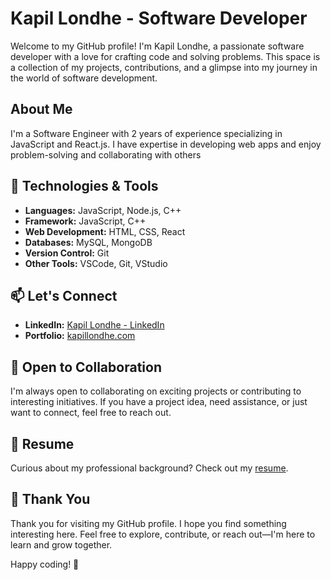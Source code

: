 # Kapil Londhe - Software Developer

Welcome to my GitHub profile! I'm Kapil Londhe, a passionate software developer with a love for crafting code and solving problems. This space is a collection of my projects, contributions, and a glimpse into my journey in the world of software development.

## About Me

I'm a Software Engineer with 2 years of experience specializing in JavaScript and React.js. I have expertise in developing web apps and enjoy problem-solving and collaborating with others

## 🔧 Technologies & Tools

- **Languages:** JavaScript, Node.js, C++
- **Framework:** JavaScript, C++
- **Web Development:** HTML, CSS, React
- **Databases:** MySQL, MongoDB
- **Version Control:** Git
- **Other Tools:** VSCode, Git, VStudio

## 📫 Let's Connect

- **LinkedIn:** [Kapil Londhe - LinkedIn](https://www.linkedin.com/in/kapillondhe/)
- **Portfolio:** [kapillondhe.com](https://www.kapillondhe.com/)

## 🤝 Open to Collaboration

I'm always open to collaborating on exciting projects or contributing to interesting initiatives. If you have a project idea, need assistance, or just want to connect, feel free to reach out.

## 📄 Resume

Curious about my professional background? Check out my [resume](https://www.kapillondhe.com/Kapil_Resume.pdf).

## 🙏 Thank You

Thank you for visiting my GitHub profile. I hope you find something interesting here. Feel free to explore, contribute, or reach out—I'm here to learn and grow together.

Happy coding! 🚀

